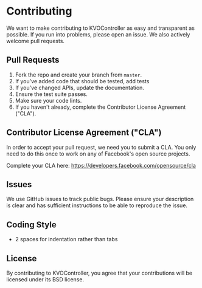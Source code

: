 # Contributing
We want to make contributing to KVOController as easy and transparent as
possible. If you run into problems, please open an issue. We also actively welcome pull requests.

## Pull Requests
1. Fork the repo and create your branch from `master`.
2. If you've added code that should be tested, add tests
3. If you've changed APIs, update the documentation. 
4. Ensure the test suite passes. 
5. Make sure your code lints. 
6. If you haven't already, complete the Contributor License Agreement ("CLA").

## Contributor License Agreement ("CLA")
In order to accept your pull request, we need you to submit a CLA. You only need
to do this once to work on any of Facebook's open source projects.

Complete your CLA here: <https://developers.facebook.com/opensource/cla>

## Issues  
We use GitHub issues to track public bugs. Please ensure your description is
clear and has sufficient instructions to be able to reproduce the issue.

## Coding Style  
* 2 spaces for indentation rather than tabs

## License
By contributing to KVOController, you agree that your contributions will be licensed
under its BSD license.